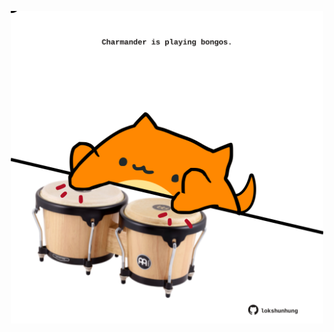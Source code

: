 <!-- built at 05/12/2021, 17:11:04 UTC -->
<p align="center">
  <img width="500" height="500" src="./ReadmeImage.svg">
</p>
